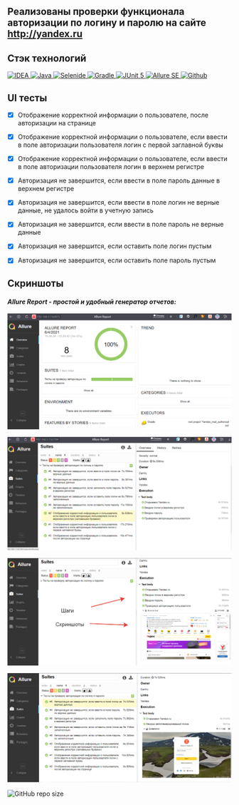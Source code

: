 ## Реализованы проверки функционала авторизации по логину и паролю на сайте http://yandex.ru

## Стэк технологий
<a href="https://www.jetbrains.com/idea/">
    <img src="https://starchenkov.pro/qa-guru/img/skills/Intelij_IDEA.svg" width="40" height="40"  alt="IDEA"/>
</a>
<a href="https://www.jetbrains.com/idea/">
    <img src="https://starchenkov.pro/qa-guru/img/skills/Java.svg" width="40" height="40"  alt="Java"/>
</a>
<a href="https://www.jetbrains.com/idea/">
    <img src="https://starchenkov.pro/qa-guru/img/skills/Selenide.svg" width="40" height="40"  alt="Selenide"/>
</a>
<a href="https://www.jetbrains.com/idea/">
    <img src="https://starchenkov.pro/qa-guru/img/skills/Gradle.svg" width="40" height="40"  alt="Gradle"/>
</a>
<a href="https://www.jetbrains.com/idea/">
    <img src="https://starchenkov.pro/qa-guru/img/skills/JUnit5.svg" width="40" height="40"  alt="JUnit 5"/>
</a>
<a href="https://www.jetbrains.com/idea/">
    <img src="https://starchenkov.pro/qa-guru/img/skills/Allure_Report.svg" width="40" height="40"  alt="Allure SE"/>
</a>
<a href="https://www.jetbrains.com/idea/">
    <img src="https://starchenkov.pro/qa-guru/img/skills/Github.svg" width="40" height="40"  alt="Github"/>
</a>



## UI тесты
- [X] Отображение корректной информации о пользователе, после авторизации на странице
- [X] Отображение корректной информации о пользователе, если ввести в поле авторизации пользователя логин с первой заглавной буквы
- [X] Отображение корректной информации о пользователе, если ввести в поле авторизации пользователя логин в верхнем регистре 
- [X] Авторизация не завершится, если ввести в поле пароль данные в верхнем регистре
- [X] Авторизация не завершится, если ввести в поле логин не верные данные, не удалось войти в учетную запись
- [X] Авторизация не завершится, если ввести в поле пароль не верные данные
- [X] Авторизация не завершится, если оставить поле логин пустым
- [X] Авторизация не завершится, если оставить поле пароль пустым


## Скриншоты
#### *Allure Report - простой и удобный генератор отчетов:*
![selenoid_screenshot](src/test/resources/AllureReportAuth.png)


![selenoid_screenshot](src/test/resources/AllureReportAuthTests.png)


![selenoid_screenshot](src/test/resources/ScreenShotSteps.png)


![selenoid_screenshot](src/test/resources/GeneratedScreen.png)


![GitHub repo size](https://img.shields.io/github/repo-size/dandreyanov/messaging_lk?style=flat-square)